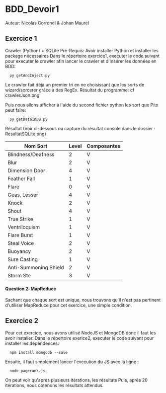 # BDD_Devoir1
Auteur: Nicolas Corronel & Johan Maurel

## Exercice 1

Crawler (Python) + SQLite
Pre-Requis: Avoir installer Python et installer les package nécessaires
Dans le répertoire exercice1, executer le code suivant pour executer le crawler afin lancer le crawler et d'insérer les données en BDD:
```
  py getAndInject.py
```
Le crawler fait déjà un premier tri en ne choisissant que les sorts de wizard/sorcerer grâce à des RegEx.
Résultat du programme: cf crawlerJson.png

Puis nous allons afficher à l'aide du second fichier python les sort que Pito peut faire: 
```
  py getDataInDB.py
```
Résultat (Voir ci-dessous ou capture du résultat console dans le dossier : ResultatSQLite.png)


| Nom Sort | Level | Composantes |
| ------- | -------- | ------- |
| Blindness/Deafness | 2 | V |
| Blur | 2 | V |
| Dimension Door | 4 | V |
| Feather Fall | 1 | V |
| Flare | 0 | V |
| Geas, Lesser | 4 | V |
| Knock | 2 | V |
| Shout | 4 | V |
| True Strike | 1 | V |
| Ventriloquism |  1 | V |
| Flare Burst | 1 | V |
| Steal Voice | 2 | V |
| Buoyancy | 2 | V |
| Sure Casting | 1 | V |
| Anti-Summoning Shield | 2 | V |
| Storm Ste | 3 | V |

#### Question 2: MapReduce
Sachant que chaque sort est unique, nous trouvons qu'il n'est pas pertinent d'utiliser MapReduce pour cet exercice, une simple condition.

## Exercice 2
Pour cet exercice, nous avons utilisé NodeJS et MongoDB donc il faut les avoir installer.
Dans le répertoire exerice2, executer le code suivant pour installer les dépendences: 

```
  npm install mongodb --save
```
Ensuite, il faut simplement lancer l'execution du JS avec la ligne :
```
  node pagerank.js
```
On peut voir qu'après plusieurs itérations, les résultats
Puis, après 20 itérations, nous obtenons les résultats attendus.


